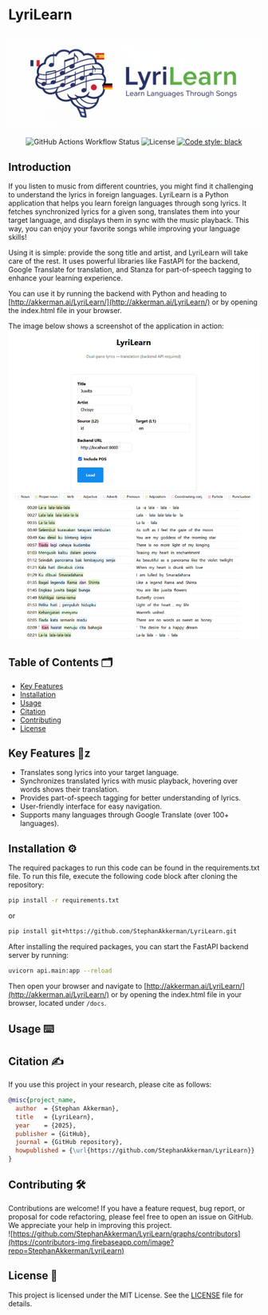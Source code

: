 # LyriLearn

<!-- Add a banner here like: https://github.com/StephanAkkerman/fintwit-bot/blob/main/img/logo/fintwit-banner.png -->
![LyriLearn Banner](img/banner.png)
---
<!-- Adjust the link of the first and second badges to your own repo -->
<p align="center">
  <img alt="GitHub Actions Workflow Status" src="https://img.shields.io/github/actions/workflow/status/StephanAkkerman/LyriLearn/pyversions.yml?label=python%203.10%20%7C%203.11%20%7C%203.12%20%7C%203.13&logo=python&style=flat-square">
  <img src="https://img.shields.io/github/license/StephanAkkerman/LyriLearn.svg?color=brightgreen" alt="License">
  <a href="https://github.com/psf/black"><img src="https://img.shields.io/badge/code%20style-black-000000.svg" alt="Code style: black"></a>
</p>

## Introduction

If you listen to music from different countries, you might find it challenging to understand the lyrics in foreign languages. LyriLearn is a Python application that helps you learn foreign languages through song lyrics. It fetches synchronized lyrics for a given song, translates them into your target language, and displays them in sync with the music playback. This way, you can enjoy your favorite songs while improving your language skills!

Using it is simple: provide the song title and artist, and LyriLearn will take care of the rest. It uses powerful libraries like FastAPI for the backend, Google Translate for translation, and Stanza for part-of-speech tagging to enhance your learning experience.

You can use it by running the backend with Python and heading to [http://akkerman.ai/LyriLearn/](http://akkerman.ai/LyriLearn/) or by opening the index.html file in your browser.

The image below shows a screenshot of the application in action:
![LyriLearn Screenshot](img/screenshot.png)

## Table of Contents 🗂

- [Key Features](#key-features)
- [Installation](#installation)
- [Usage](#usage)
- [Citation](#citation)
- [Contributing](#contributing)
- [License](#license)

## Key Features 🔑z

- Translates song lyrics into your target language.
- Synchronizes translated lyrics with music playback, hovering over words shows their translation.
- Provides part-of-speech tagging for better understanding of lyrics.
- User-friendly interface for easy navigation.
- Supports many languages through Google Translate (over 100+ languages).

## Installation ⚙️
<!-- Adjust the link of the second command to your own repo -->

The required packages to run this code can be found in the requirements.txt file. To run this file, execute the following code block after cloning the repository:

```bash
pip install -r requirements.txt
```

or

```bash
pip install git+https://github.com/StephanAkkerman/LyriLearn.git
```

After installing the required packages, you can start the FastAPI backend server by running:

```bash
uvicorn api.main:app --reload
```

Then open your browser and navigate to [http://akkerman.ai/LyriLearn/](http://akkerman.ai/LyriLearn/) or by opening the index.html file in your browser, located under `/docs`.

## Usage ⌨️

## Citation ✍️
<!-- Be sure to adjust everything here so it matches your name and repo -->
If you use this project in your research, please cite as follows:

```bibtex
@misc{project_name,
  author  = {Stephan Akkerman},
  title   = {LyriLearn},
  year    = {2025},
  publisher = {GitHub},
  journal = {GitHub repository},
  howpublished = {\url{https://github.com/StephanAkkerman/LyriLearn}}
}
```

## Contributing 🛠
<!-- Be sure to adjust the repo name here for both the URL and GitHub link -->
Contributions are welcome! If you have a feature request, bug report, or proposal for code refactoring, please feel free to open an issue on GitHub. We appreciate your help in improving this project.\
![https://github.com/StephanAkkerman/LyriLearn/graphs/contributors](https://contributors-img.firebaseapp.com/image?repo=StephanAkkerman/LyriLearn)

## License 📜

This project is licensed under the MIT License. See the [LICENSE](LICENSE) file for details.
